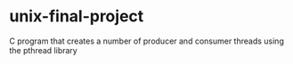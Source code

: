 # unix-final-project
C program that creates a number of producer and consumer threads using the pthread library
